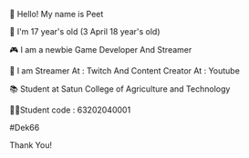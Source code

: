 👋 Hello! My name is Peet

🧒 I'm 17 year's old (3 April 18 year's old)

🎮 I am a newbie Game Developer And Streamer

🔴 I am Streamer At : Twitch And Content Creator At : Youtube

📚 Student at Satun College of Agriculture and Technology


🧑‍🎓Student code : 63202040001

#Dek66

Thank You!
